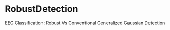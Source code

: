 RobustDetection
===============

EEG Classification: Robust Vs Conventional Generalized Gaussian Detection
